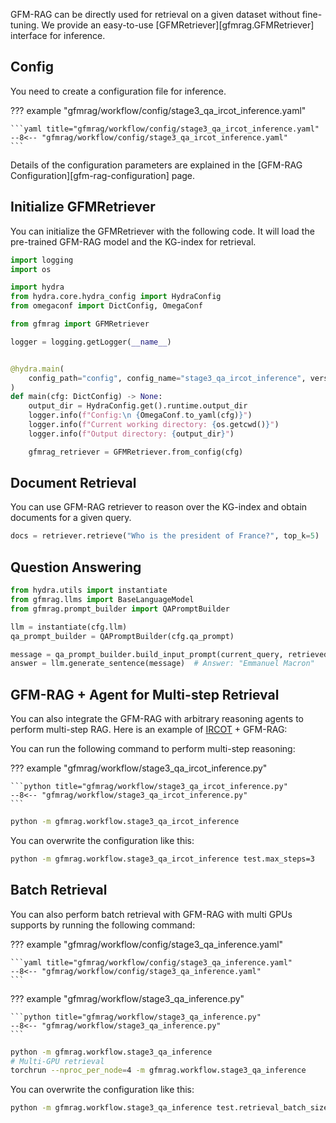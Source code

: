 GFM-RAG can be directly used for retrieval on a given dataset without fine-tuning. We provide an easy-to-use [GFMRetriever][gfmrag.GFMRetriever] interface for inference.

## Config
You need to create a configuration file for inference.

??? example "gfmrag/workflow/config/stage3_qa_ircot_inference.yaml"

    ```yaml title="gfmrag/workflow/config/stage3_qa_ircot_inference.yaml"
    --8<-- "gfmrag/workflow/config/stage3_qa_ircot_inference.yaml"
    ```

Details of the configuration parameters are explained in the [GFM-RAG Configuration][gfm-rag-configuration] page.

## Initialize GFMRetriever

You can initialize the GFMRetriever with the following code. It will load the pre-trained GFM-RAG model and the KG-index for retrieval.

```python
import logging
import os

import hydra
from hydra.core.hydra_config import HydraConfig
from omegaconf import DictConfig, OmegaConf

from gfmrag import GFMRetriever

logger = logging.getLogger(__name__)


@hydra.main(
    config_path="config", config_name="stage3_qa_ircot_inference", version_base=None
)
def main(cfg: DictConfig) -> None:
    output_dir = HydraConfig.get().runtime.output_dir
    logger.info(f"Config:\n {OmegaConf.to_yaml(cfg)}")
    logger.info(f"Current working directory: {os.getcwd()}")
    logger.info(f"Output directory: {output_dir}")

    gfmrag_retriever = GFMRetriever.from_config(cfg)
```

## Document Retrieval

You can use GFM-RAG retriever to reason over the KG-index and obtain documents for a given query.
```python
docs = retriever.retrieve("Who is the president of France?", top_k=5)
```

## Question Answering

```python
from hydra.utils import instantiate
from gfmrag.llms import BaseLanguageModel
from gfmrag.prompt_builder import QAPromptBuilder

llm = instantiate(cfg.llm)
qa_prompt_builder = QAPromptBuilder(cfg.qa_prompt)

message = qa_prompt_builder.build_input_prompt(current_query, retrieved_docs)
answer = llm.generate_sentence(message)  # Answer: "Emmanuel Macron"
```

## GFM-RAG + Agent for Multi-step Retrieval
You can also integrate the GFM-RAG with arbitrary reasoning agents to perform multi-step RAG. Here is an example of [IRCOT](https://arxiv.org/abs/2212.10509) + GFM-RAG:

You can run the following command to perform multi-step reasoning:

??? example "gfmrag/workflow/stage3_qa_ircot_inference.py"

    ```python title="gfmrag/workflow/stage3_qa_ircot_inference.py"
    --8<-- "gfmrag/workflow/stage3_qa_ircot_inference.py"
    ```

```bash
python -m gfmrag.workflow.stage3_qa_ircot_inference
```

You can overwrite the configuration like this:

```bash
python -m gfmrag.workflow.stage3_qa_ircot_inference test.max_steps=3
```

## Batch Retrieval
You can also perform batch retrieval with GFM-RAG with multi GPUs supports by running the following command:

??? example "gfmrag/workflow/config/stage3_qa_inference.yaml"

    ```yaml title="gfmrag/workflow/config/stage3_qa_inference.yaml"
    --8<-- "gfmrag/workflow/config/stage3_qa_inference.yaml"
    ```

??? example "gfmrag/workflow/stage3_qa_inference.py"

    ```python title="gfmrag/workflow/stage3_qa_inference.py"
    --8<-- "gfmrag/workflow/stage3_qa_inference.py"
    ```

```bash
python -m gfmrag.workflow.stage3_qa_inference
# Multi-GPU retrieval
torchrun --nproc_per_node=4 -m gfmrag.workflow.stage3_qa_inference
```

You can overwrite the configuration like this:

```bash
python -m gfmrag.workflow.stage3_qa_inference test.retrieval_batch_size=4
```
